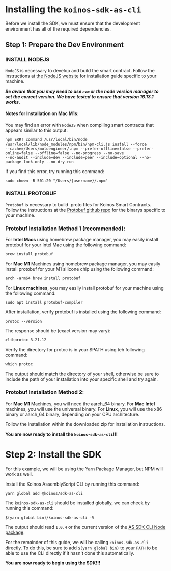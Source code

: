 
# Installing the `koinos-sdk-as-cli`

Before we install the SDK, we must ensure that the development environment has all of the required dependencies. 

## Step 1: Prepare the Dev Environment

### INSTALL NODEJS

`NodeJS` is necessary to develop and build the smart contract. Follow the instructions at [the NodeJS website](https://nodejs.org/) for installation guide specific to your machine. 

___Be aware that you may need to use `nvm` or the node version manager to set the correct version. We have tested to ensure that version 16.13.1 works.___

#### Notes for Installation on Mac M1s:
You may find an error with `NodeJS` when compiling smart contracts that appears similar to this output:
```
npm ERR! command /usr/local/bin/node /usr/local/lib/node_modules/npm/bin/npm-cli.js install --force
--cache=/Users/motoengineer/.npm --prefer-offline=false --prefer-online=false --offline=false --no-progress --no-save
--no-audit --include=dev --include=peer --include=optional --no-package-lock-only --no-dry-run
```
If you find this error, try running this command:
```
sudo chown -R 501:20 "/Users/{username}/.npm"
```

### INSTALL PROTOBUF
`Protobuf` is necessary to build .proto files for Koinos Smart Contracts. Follow the instructions at the [Protobuf github repo](https://github.com/protocolbuffers/protobuf) for the binarys specific to your machine.

### Protobuf Installation Method 1 (recommended):
For __Intel Macs__ using homebrew package manager, you may easily install protobuf for your Intel Mac using the following command:
```
brew install protobuf
```

For __Mac M1__ Machines using homebrew package manager, you may easily install protobuf for your M1 silicone chip using the following command:
```
arch -arm64 brew install protobuf
```

For __Linux machines__, you may easily install protobuf for your machine using the following command:
```
sudo apt install protobuf-compiler
```

After installation, verify protobuf is installed using the following command:
```
protoc --version
```
The response should be (exact version may vary):
```
>libprotoc 3.21.12
```
Verify the directory for protoc is in your $PATH using teh following command:
```
which protoc
```
The output should match the directory of your shell, otherwise be sure to include the path of your installation into your specific shell and try again.


### Protobuf Installation Method 2:
For __Mac M1__ Machines, you will need the aarch_64 binary.
For __Mac Intel__ machines, you will use the universal binary.
For __Linux__, you will use the x86 binary or aarch_64 binary, depending on your CPU architecture.

Follow the installation within the downloaded zip for installation instructions.

__You are now ready to install the `koinos-sdk-as-cli`!!!__

# Step 2: Install the SDK

For this example, we will be using the Yarn Package Manager, but NPM will work as well. 

Install the Koinos AssemblyScript CLI by running this command:

```
yarn global add @koinos/sdk-as-cli
```

The `koinos-sdk-as-cli` should be installed globally, we can check by running this command:

```
$(yarn global bin)/koinos-sdk-as-cli -V
```

The output should read `1.0.4` or the current version of the [AS SDK CLI Node package](https://www.npmjs.com/package/@koinos/sdk-as-cli).

For the remainder of this guide, we will be calling `koinos-sdk-as-cli` directly. To do this, be sure to add `$(yarn global bin)` to your `PATH` to be able to use the CLI directly if it hasn't done this automatically.

__You are now ready to begin using the SDK!!!__
